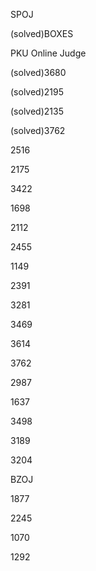 SPOJ

(solved)BOXES

PKU Online Judge

(solved)3680

(solved)2195

(solved)2135

(solved)3762

2516

2175

3422

1698

2112

2455

1149

2391

3281

3469

3614

3762

2987

1637

3498

3189

3204

BZOJ

1877

2245

1070

1292
